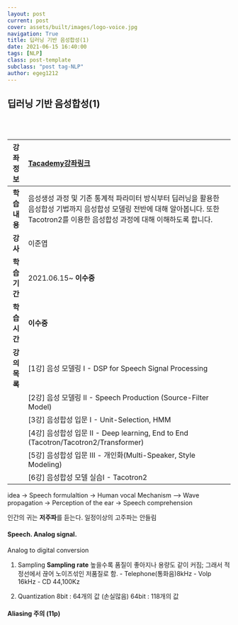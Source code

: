 ```yaml
---
layout: post
current: post
cover: assets/built/images/logo-voice.jpg
navigation: True
title: 딥러닝 기반 음성합성(1)
date: 2021-06-15 16:40:00
tags: [NLP]
class: post-template
subclass: "post tag-NLP"
author: egeg1212
---
```


## 딥러닝 기반 음성합성(1)

<br><br>

| **강좌정보** | [Tacademy강좌링크](https://tacademy.skplanet.com/live/player/onlineLectureDetail.action?seq=184)                                                                                         |
| :----------: | :--------------------------------------------------------------------------------------------------------------------------------------------------------------------------------------- |
| **학습내용** | 음성생성 과정 및 기존 통계적 파라미터 방식부터 딥러닝을 활용한 음성합성 기법까지 음성합성 모델링 전반에 대해 알아봅니다. 또한 Tacotron2를 이용한 음성합성 과정에 대해 이해하도록 합니다. |
|   **강사**   | 이준엽                                                                                                                                                                                   |
| **학습기간** | 2021.06.15~ **이수중**                                                                                                                                                                   |
| **학습시간** | **이수중**                                                                                                                                                                               |
| **강의목록** | [1강] 음성 모델링 I - DSP for Speech Signal Processing                                                                                                                                   |
|              | [2강] 음성 모델링 II - Speech Production (Source-Filter Model)                                                                                                                           |
|              | [3강] 음성합성 입문 I - Unit-Selection, HMM                                                                                                                                              |
|              | [4강] 음성합성 입문 II - Deep learning, End to End (Tacotron/Tacotron2/Transformer)                                                                                                      |
|              | [5강] 음성합성 입문 III - 개인화(Multi-Speaker, Style Modeling)                                                                                                                          |
|              | [6강] 음성합성 모델 실습I - Tacotron2                                                                                                                                                    |

idea -> Speech formulaltion -> Human vocal Mechanism
--> Wave propagation
-> Perception of the ear -> Speech comprehension

인간의 귀는 **저주파**를 듣는다.
일정이상의 고주파는 안들림

#### Speech. Analog signal.

Analog to digital conversion

1. Sampling
   **Sampling rate**
   높을수록 품질이 좋아지나 용량도 같이 커짐;
   그래서 적정선에서 끊어 노이즈섞인 저품질로 함. - Telephone(통화음)8kHz - Volp 16kHz - CD 44,100Kz

2. Quantization
   8bit : 64개의 값 (손실많음)
   64bit : 118개의 값

#### Aliasing 주의 (11p)

